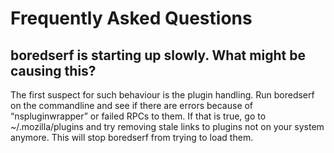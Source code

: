 # Frequently Asked Questions

## boredserf is starting up slowly. What might be causing this?

The first suspect for such behaviour is the plugin handling. Run boredserf on
the commandline and see if there are errors because of “nspluginwrapper” or
failed RPCs to them. If that is true, go to ~/.mozilla/plugins and try removing
stale links to plugins not on your system anymore. This will stop boredserf
from trying to load them.

